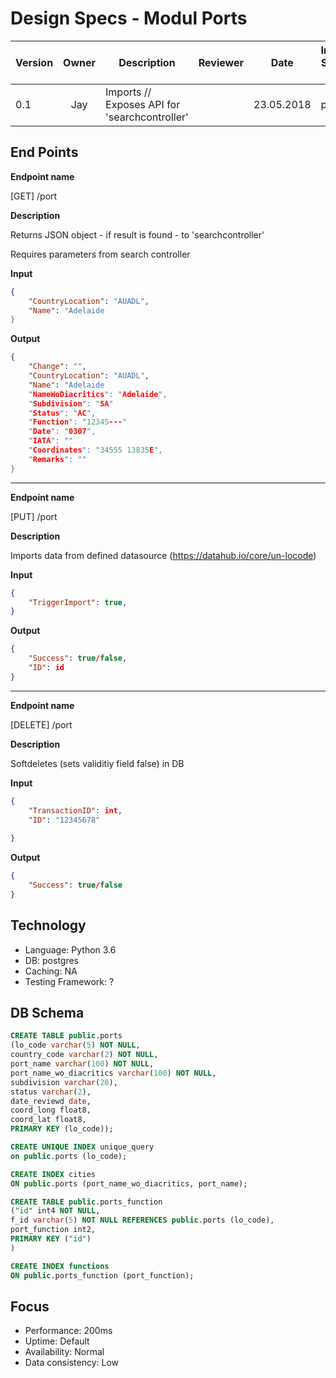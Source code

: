 # Design Specs - Modul Ports
| Version       | Owner         | Description   | Reviewer  | Date  |  Internal Service name  | 
| -             | :-:           | -             | -         | -     | -         | 
| 0.1           | Jay           |  Imports // Exposes API for 'searchcontroller'             |           |    23.05.2018   |ports   |

## End Points

**Endpoint name**

[GET] /port 

**Description**

Returns JSON object - if result is found - to 'searchcontroller'

Requires parameters from search controller

**Input**
```JSON
{
    "CountryLocation": "AUADL",
    "Name": "Adelaide
}
  ```
  
**Output**
```JSON
{
    "Change": "",
    "CountryLocation": "AUADL",
    "Name": "Adelaide
    "NameWoDiacritics": "Adelaide",
    "Subdivision": "SA"
    "Status": "AC",
    "Function": "12345---"
    "Date": "0307",
    "IATA": ""
    "Coordinates": "34555 13835E",
    "Remarks": ""
}
  ```
________________________________________

**Endpoint name**
  
[PUT] /port 

**Description**

Imports data from defined datasource (https://datahub.io/core/un-locode)

**Input**

```JSON
{
    "TriggerImport": true,
}
  ```
**Output**

```JSON
{
    "Success": true/false,
    "ID": id
}
  ```
________________________________________

**Endpoint name**
  
[DELETE] /port 

**Description**

Softdeletes (sets validitiy field false) in DB 

**Input**

```JSON
{
    "TransactionID": int,
    "ID": "12345678"
   
}
  ```
**Output**

```JSON
{
    "Success": true/false
}
  ```
## Technology

* Language: Python 3.6
* DB: postgres
* Caching: NA
* Testing Framework: ?

## DB Schema 
```SQL
CREATE TABLE public.ports
(lo_code varchar(5) NOT NULL,
country_code varchar(2) NOT NULL,
port_name varchar(100) NOT NULL,
port_name_wo_diacritics varchar(100) NOT NULL,
subdivision varchar(20),
status varchar(2),
date_reviewd date,
coord_long float8,
coord_lat float8,
PRIMARY KEY (lo_code));

CREATE UNIQUE INDEX unique_query
on public.ports (lo_code);

CREATE INDEX cities
ON public.ports (port_name_wo_diacritics, port_name);

CREATE TABLE public.ports_function
("id" int4 NOT NULL,
f_id varchar(5) NOT NULL REFERENCES public.ports (lo_code),
port_function int2,
PRIMARY KEY ("id")
)

CREATE INDEX functions
ON public.ports_function (port_function);
```
## Focus
* Performance: 200ms
* Uptime: Default
* Availability: Normal
* Data consistency: Low


